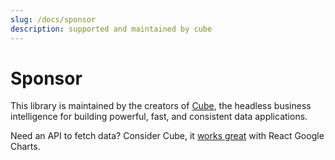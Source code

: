```yaml
---
slug: /docs/sponsor
description: supported and maintained by cube
---
```


# Sponsor

This library is maintained by the creators of [Cube](https://cube.dev/?ref=eco-react-google-charts), the headless business intelligence for building powerful, fast, and consistent data applications.

Need an API to fetch data? Consider Cube, it [works great](https://cube.dev/blog/react-google-charts-dashboard/?ref=eco-react-google-charts) with React Google Charts.
